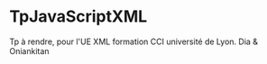 # TpJavaScriptXML
Tp à rendre, pour l'UE XML formation CCI université de Lyon. Dia &amp; Oniankitan
